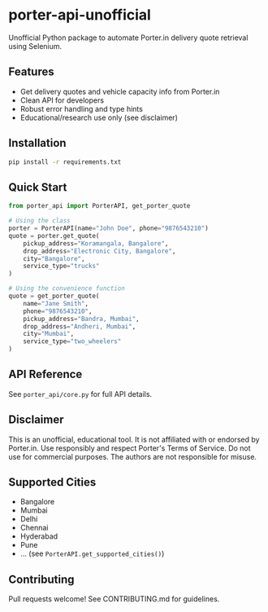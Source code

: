# porter-api-unofficial

Unofficial Python package to automate Porter.in delivery quote retrieval using Selenium.

## Features

- Get delivery quotes and vehicle capacity info from Porter.in
- Clean API for developers
- Robust error handling and type hints
- Educational/research use only (see disclaimer)

## Installation

```bash
pip install -r requirements.txt
```

## Quick Start

```python
from porter_api import PorterAPI, get_porter_quote

# Using the class
porter = PorterAPI(name="John Doe", phone="9876543210")
quote = porter.get_quote(
    pickup_address="Koramangala, Bangalore",
    drop_address="Electronic City, Bangalore",
    city="Bangalore",
    service_type="trucks"
)

# Using the convenience function
quote = get_porter_quote(
    name="Jane Smith",
    phone="9876543210",
    pickup_address="Bandra, Mumbai",
    drop_address="Andheri, Mumbai",
    city="Mumbai",
    service_type="two_wheelers"
)
```

## API Reference

See `porter_api/core.py` for full API details.

## Disclaimer

This is an unofficial, educational tool. It is not affiliated with or endorsed by Porter.in. Use responsibly and respect Porter's Terms of Service. Do not use for commercial purposes. The authors are not responsible for misuse.

## Supported Cities

- Bangalore
- Mumbai
- Delhi
- Chennai
- Hyderabad
- Pune
- ... (see `PorterAPI.get_supported_cities()`)

## Contributing

Pull requests welcome! See CONTRIBUTING.md for guidelines.
